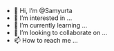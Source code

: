 - 👋 Hi, I’m @Samyurta
- 👀 I’m interested in ...
- 🌱 I’m currently learning ...
- 💞️ I’m looking to collaborate on ...
- 📫 How to reach me ...

<!---
Samyurta/Samyurta is a ✨ special ✨ repository because its `README.md` (this file) appears on your GitHub profile.
You can click the Preview link to take a look at your changes.
--->
